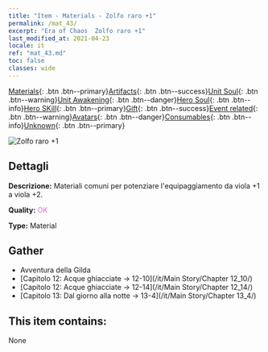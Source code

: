 ```yaml
---
title: "Item - Materials - Zolfo raro +1"
permalink: /mat_43/
excerpt: "Era of Chaos  Zolfo raro +1"
last_modified_at: 2021-04-23
locale: it
ref: "mat_43.md"
toc: false
classes: wide
---
```

 [Materials](/ItemsIT/){: .btn .btn--primary}[Artifacts](/ItemsIT/Artifacts/){: .btn .btn--success}[Unit Soul](/ItemsIT/UnitSoul/){: .btn .btn--warning}[Unit Awakening](/ItemsIT/UnitAwakening/){: .btn .btn--danger}[Hero Soul](/ItemsIT/HeroSoul/){: .btn .btn--info}[Hero SKill](/ItemsIT/HeroSkill/){: .btn .btn--primary}[Gift](/ItemsIT/Gift/){: .btn .btn--success}[Event related](/ItemsIT/Events/){: .btn .btn--warning}[Avatars](/ItemsIT/Avatars/){: .btn .btn--danger}[Consumables](/ItemsIT/Consumables/){: .btn .btn--info}[Unknown](/ItemsIT/Unknown/){: .btn .btn--primary}

 ![Zolfo raro +1](/images/t/i_cailiao_liuhuang2.png)

## Dettagli
 **Descrizione:** Materiali comuni per potenziare l'equipaggiamento da viola +1 a viola +2.

 **Quality:** <span style="color: #DA70D6">OK</span>

 **Type:** Material

## Gather

*    Avventura della Gilda 
*    [Capitolo 12: Acque ghiacciate -> 12-10](/it/Main Story/Chapter 12_10/) 
*    [Capitolo 12: Acque ghiacciate -> 12-14](/it/Main Story/Chapter 12_14/) 
*    [Capitolo 13: Dal giorno alla notte -> 13-4](/it/Main Story/Chapter 13_4/) 

## This item contains:

  None

